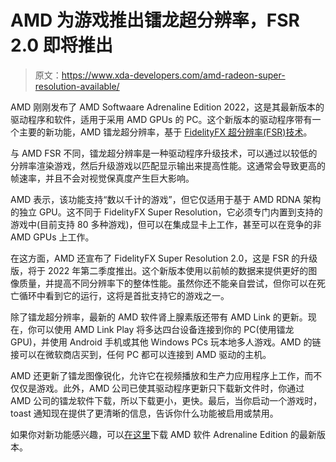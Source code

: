 # AMD 为游戏推出镭龙超分辨率，FSR 2.0 即将推出

> 原文：<https://www.xda-developers.com/amd-radeon-super-resolution-available/>

AMD 刚刚发布了 AMD Softwaare Adrenaline Edition 2022，这是其最新版本的驱动程序和软件，适用于采用 AMD GPUs 的 PC。这个新版本的驱动程序带有一个主要的新功能，AMD 镭龙超分辨率，基于 [FidelityFX 超分辨率(FSR)技术](https://www.xda-developers.com/amd-fidelityfx-super-resolution-released/)。

与 AMD FSR 不同，镭龙超分辨率是一种驱动程序升级技术，可以通过以较低的分辨率渲染游戏，然后升级游戏以匹配显示输出来提高性能。这通常会导致更高的帧速率，并且不会对视觉保真度产生巨大影响。

AMD 表示，该功能支持“数以千计的游戏”，但它仅适用于基于 AMD RDNA 架构的独立 GPU。这不同于 FidelityFX Super Resolution，它必须专门内置到支持的游戏中(目前支持 80 多种游戏)，但可以在集成显卡上工作，甚至可以在竞争的非 AMD GPUs 上工作。

在这方面，AMD 还宣布了 FidelityFX Super Resolution 2.0，这是 FSR 的升级版，将于 2022 年第二季度推出。这个新版本使用以前帧的数据来提供更好的图像质量，并提高不同分辨率下的整体性能。虽然你还不能亲自尝试，但你可以在死亡循环中看到它的运行，这将是首批支持它的游戏之一。

除了镭龙超分辨率，最新的 AMD 软件肾上腺素版还带有 AMD Link 的更新。现在，你可以使用 AMD Link Play 将多达四台设备连接到你的 PC(使用镭龙 GPU)，并使用 Android 手机或其他 Windows PCs 玩本地多人游戏。AMD 的链接可以在微软商店买到，任何 PC 都可以连接到 AMD 驱动的主机。

AMD 还更新了镭龙图像锐化，允许它在视频播放和生产力应用程序上工作，而不仅仅是游戏。此外，AMD 公司已使其驱动程序更新只下载新文件时，你通过 AMD 公司的镭龙软件下载，所以下载更小，更快。最后，当你启动一个游戏时，toast 通知现在提供了更清晰的信息，告诉你什么功能被启用或禁用。

如果你对新功能感兴趣，可以[在这里](https://www.amd.com/en/support)下载 AMD 软件 Adrenaline Edition 的最新版本。